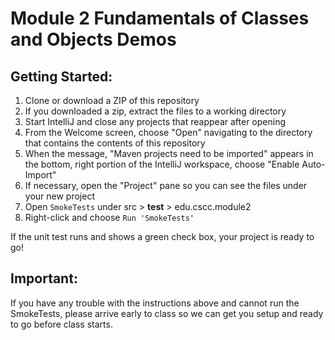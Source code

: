 # Module 2 Fundamentals of Classes and Objects Demos

## Getting Started:

1. Clone or download a ZIP of this repository
1. If you downloaded a zip, extract the files to a working directory
1. Start IntelliJ and close any projects that reappear after opening
1. From the Welcome screen, choose "Open" navigating to the directory that contains the contents of this repository
1. When the message, "Maven projects need to be imported" appears in the bottom, right portion of the IntelliJ workspace, choose "Enable Auto-Import"
1. If necessary, open the "Project" pane so you can see the files under your new project
1. Open ``SmokeTests`` under src > **test** > edu.cscc.module2
1. Right-click and choose ``Run 'SmokeTests'``

If the unit test runs and shows a green check box, your project is ready to go!

## Important: 

If you have any trouble with the instructions above and cannot run the SmokeTests, please arrive early to class so we can get you setup and ready to go before class starts.